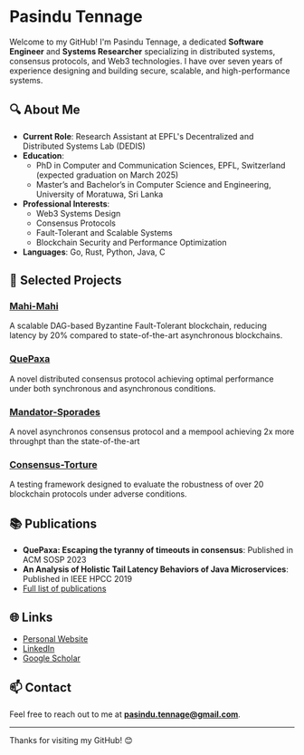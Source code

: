 # Pasindu Tennage

Welcome to my GitHub! I'm Pasindu Tennage, a dedicated **Software Engineer** and **Systems Researcher** specializing in distributed systems, consensus protocols, and Web3 technologies. I have over seven years of experience designing and building secure, scalable, and high-performance systems.

## 🔍 About Me
- **Current Role**: Research Assistant at EPFL's Decentralized and Distributed Systems Lab (DEDIS)
- **Education**: 
  - PhD in Computer and Communication Sciences, EPFL, Switzerland (expected graduation on March 2025)
  - Master’s and Bachelor’s in Computer Science and Engineering, University of Moratuwa, Sri Lanka
- **Professional Interests**: 
  - Web3 Systems Design
  - Consensus Protocols
  - Fault-Tolerant and Scalable Systems
  - Blockchain Security and Performance Optimization
- **Languages**: Go, Rust, Python, Java, C


## 🚀 Selected Projects
### [Mahi-Mahi](https://github.com/PasinduTennage/mahi-mahi-consensus)
A scalable DAG-based Byzantine Fault-Tolerant blockchain, reducing latency by 20% compared to state-of-the-art asynchronous blockchains.

### [QuePaxa](https://github.com/dedis/quepaxa)
A novel distributed consensus protocol achieving optimal performance under both synchronous and asynchronous conditions.

### [Mandator-Sporades](https://github.com/ISTA-SPiDerS/Mandator-Sporades)
A novel asynchronos consensus protocol and a mempool achieving 2x more throughpt than the state-of-the-art

### [Consensus-Torture](https://github.com/dedis/toture-testing-consensus)
A testing framework designed to evaluate the robustness of over 20 blockchain protocols under adverse conditions.

## 📚 Publications
- **QuePaxa: Escaping the tyranny of timeouts in consensus**: Published in ACM SOSP 2023
- **An Analysis of Holistic Tail Latency Behaviors of Java Microservices**: Published in IEEE HPCC 2019
- [Full list of publications](https://scholar.google.com/citations?hl=en&user=U3cXWU0AAAAJ)

## 🌐 Links
- [Personal Website](https://pasindutennage.github.io/)
- [LinkedIn](https://linkedin.com/in/pasindutennage)
- [Google Scholar](https://scholar.google.com/citations?hl=en&user=U3cXWU0AAAAJ)

## 📫 Contact
Feel free to reach out to me at **pasindu.tennage@gmail.com**.

---

Thanks for visiting my GitHub! 😊
